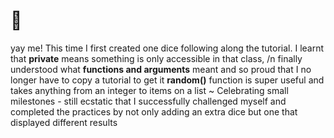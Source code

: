 # 🎲
yay me! This time I first created one dice following along the tutorial.
I learnt that **private** means something is only accessible in that class,
/n finally understood what **functions and arguments** meant and so proud that I no longer have to copy a tutorial to get it 
**random()** function is super useful and takes anything from an integer to items on a list ~ 
Celebrating small milestones - still ecstatic that I successfully challenged myself and completed the practices by not only adding an extra dice but one that displayed different results 
